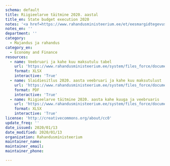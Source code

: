 ```yaml
---
schema: default
title: Riigieelarve täitmine 2020. aastal
title_en: State budget execution 2020
notes: '<a href=https://www.rahandusministeerium.ee/et/eesmargidtegevused/riigieelarve-ja-majandus/riigieelarve-ja-majandusulevaated>Riigieelarved</a>.'
notes_en: ''
department: ''
category:
  - Majandus ja rahandus
category_en:
  - Economy and Finance
resources:
  - name: Veebruari ja kahe kuu maksutulu tabel
    url: 'https://www.rahandusministeerium.ee/system/files_force/document_files/maksutulu-tabel-2020-02.xlsx?download=1'
    format: XLSX
    interactive: 'True'
  - name: Slaidiesitlus 2020. aasta veebruari ja kahe kuu maksutulust
    url: 'https://www.rahandusministeerium.ee/system/files_force/document_files/maksutulud-2020-02-esitlus.pdf?download=1'
    format: PDF
    interactive: 'True'
  - name: Riigieelarve täitmine 2020. aasta kahe kuuga ja veebruaris
    url: 'https://www.rahandusministeerium.ee/system/files_force/document_files/riigieelarve-taitmine-2020-aasta-2-kuuga-ja-veebruaris.xlsx?download=1'
    format: XLSX
    interactive: 'True'
license: 'http://creativecommons.org/about/cc0'
update_freq: ''
date_issued: 2020/01/13
date_modified: 2020/01/13
organization: Rahandusministeerium
maintainer_name: 
maintainer_email: 
maintainer_phone:

---
```

